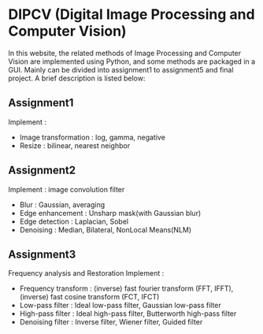 # DIPCV (Digital Image Processing and Computer Vision)
In this website, the related methods of Image Processing and Computer Vision are implemented using Python, and some methods are packaged in a GUI.
Mainly can be divided into assignment1 to assignment5 and final project.
A brief description is listed below: 
## Assignment1
Implement : 
- Image transformation : log, gamma, negative
- Resize : bilinear, nearest neighbor

## Assignment2
Implement : image convolution filter
- Blur : Gaussian, averaging
- Edge enhancement : Unsharp mask(with Gaussian blur)
- Edge detection : Laplacian, Sobel
- Denoising : Median, Bilateral, NonLocal Means(NLM)

## Assignment3
Frequency analysis and Restoration
Implement : 
- Frequency transform : (inverse) fast fourier transform (FFT, IFFT), (inverse) fast cosine transform (FCT, IFCT)
- Low-pass filter : Ideal low-pass filter, Gaussian low-pass filter
- High-pass filter : Ideal high-pass filter, Butterworth high-pass filter
- Denoising filter : Inverse filter, Wiener filter, Guided filter